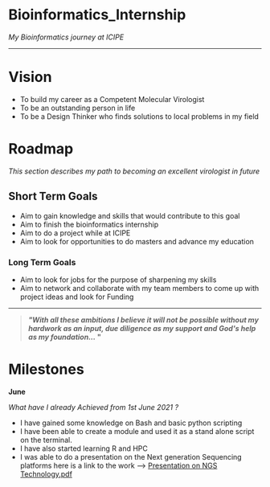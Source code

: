 # Bioinformatics_Internship
_My Bioinformatics journey at ICIPE_

_________

# Vision

- To build my career as a Competent Molecular Virologist
- To be an outstanding person in life
- To be a Design Thinker who finds solutions to local problems in my field

# Roadmap

_This section describes my path to becoming an excellent virologist in future_

## Short Term Goals

- Aim to gain knowledge and skills that would contribute to this goal
- Aim to finish the bioinformatics internship
- Aim to do a project while at ICIPE
- Aim to look for opportunities to do masters and advance my education

### Long Term Goals

- Aim to look for jobs for the purpose of sharpening my skills
- Aim to network and collaborate with my team members to come up with project ideas and look for Funding
_____

> **_"With all these ambitions I believe it will not be possible without my hardwork as
an input, due diligence as my support and God's help as my foundation..._ "**

# Milestones

**June**

_What have I already Achieved from 1st June 2021 ?_

- I have gained some knowledge on Bash and basic python scripting
- I have been able to create a module and used it as a stand alone script on the terminal.
- I have also started learning R and HPC
- I was able to do a presentation on the Next generation Sequencing platforms here is a link to the work --> [Presentation on NGS Technology.pdf](https://github.com/jnnjogu/Bioinformatics_Internship/files/6822871/Presentation.on.NGS.Technology.pdf)
